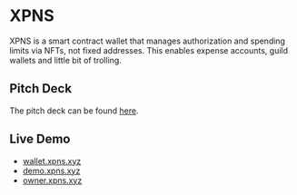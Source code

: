 # XPNS

XPNS is a smart contract wallet that manages authorization and spending limits via NFTs, not fixed addresses. This enables expense accounts, guild wallets and little bit of trolling.

## Pitch Deck

The pitch deck can be found [here](https://pitch.com/public/0b433677-d75e-4160-99a7-5adf0174a7b5).

## Live Demo

- [wallet.xpns.xyz](https://wallet.xpns.xyz/)
- [demo.xpns.xyz](https://demo.xpns.xyz/)
- [owner.xpns.xyz](https://owner.xpns.xyz/)

